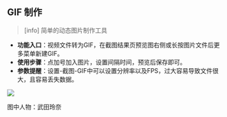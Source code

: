 ## GIF 制作

>[info] 简单的动态图片制作工具

* **功能入口**：视频文件转为GIF，在截图结果页预览图右侧或长按图片文件后更多菜单新建GIF。
* **使用步骤**：点加号加入图片，设置间隔时间，预览后保存即可。
* **参数提醒**：设置-截图-GIF中可以设置分辨率以及FPS，过大容易导致文件很大，且容易丢失数据。

![](http://ww1.sinaimg.cn/large/6b1dd0a7ly1fzrdcmd8f7j20u013sk0t.jpg)

图中人物：武田玲奈
